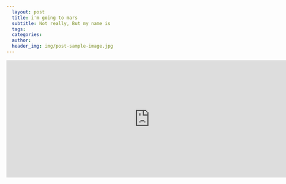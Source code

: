 ```yaml
---
  layout: post
  title: i'm going to mars
  subtitle: Not really, But my name is
  tags: 
  categories: 
  author: 
  header_img: img/post-sample-image.jpg
---
```


<iframe src="https://mars.jpl.nasa.gov/participate/send-your-name/insight/?action=getcert&e=1&pid=3&cn=71002470150&" width="750" height="307" scrolling="no" frameborder="0"></iframe>
            